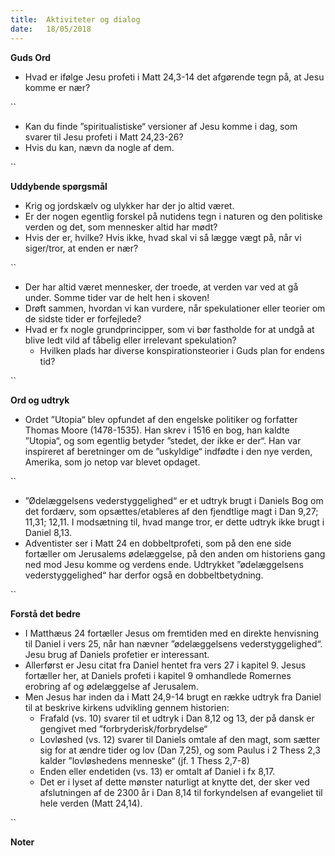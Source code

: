 ```yaml
---
title:  Aktiviteter og dialog
date:   18/05/2018
---
```


**Guds Ord**

*	Hvad er ifølge Jesu profeti i Matt 24,3-14 det afgørende tegn på, at Jesu komme er nær?

``

*	Kan du finde ”spiritualistiske“ versioner af Jesu komme i dag, som svarer til Jesu profeti i Matt 24,23-26?
  *	Hvis du kan, nævn da nogle af dem.

``

**Uddybende spørgsmål**

*	Krig og jordskælv og ulykker har der jo altid været.
  *	Er der nogen egentlig forskel på nutidens tegn i naturen og den politiske verden og det, som mennesker altid har mødt?
  *	Hvis der er, hvilke? Hvis ikke, hvad skal vi så lægge vægt på, når vi siger/tror, at enden er nær?

``

*	Der har altid været mennesker, der troede, at verden var ved at gå under. Somme tider var de helt hen i skoven!
  *	Drøft sammen, hvordan vi kan vurdere, når spekulationer eller teorier om de sidste tider er forfejlede?
  *	Hvad er fx nogle grundprincipper, som vi bør fastholde for at undgå at blive ledt vild af tåbelig eller irrelevant spekulation?
    *	Hvilken plads har diverse konspirationsteorier i Guds plan for endens tid?

``

**Ord og udtryk**

*	Ordet ”Utopia“ blev opfundet af den engelske politiker og forfatter Thomas Moore (1478-1535). Han skrev i 1516 en bog, han kaldte ”Utopia“, og som egentlig betyder ”stedet, der ikke er der“. Han var inspireret af beretninger om de ”uskyldige“ indfødte i den nye verden, Amerika, som jo netop var blevet opdaget.

``

*	”Ødelæggelsens vederstyggelighed“ er et udtryk brugt i Daniels Bog om det fordærv, som opsættes/etableres af den fjendtlige magt i Dan 9,27; 11,31; 12,11. I modsætning til, hvad mange tror, er dette udtryk ikke brugt i Daniel 8,13.
  *	Adventister ser i Matt 24 en dobbeltprofeti, som på den ene side fortæller om Jerusalems ødelæggelse, på den anden om historiens gang ned mod Jesu komme og verdens ende. Udtrykket ”ødelæggelsens vederstyggelighed“ har derfor også en dobbeltbetydning.

``

**Forstå det bedre**

*	I Matthæus 24 fortæller Jesus om fremtiden med en direkte henvisning til Daniel i vers 25, når han nævner ”ødelæggelsens vederstyggelighed“. Jesu brug af Daniels profetier er interessant.
  *	Allerførst er Jesu citat fra Daniel hentet fra vers 27 i kapitel 9. Jesus fortæller her, at Daniels profeti i kapitel 9 omhandlede Romernes erobring af og ødelæggelse af Jerusalem.
  *	Men Jesus har inden da i Matt 24,9-14 brugt en række udtryk fra Daniel til at beskrive kirkens udvikling gennem historien:
    *	Frafald (vs. 10) svarer til et udtryk i Dan 8,12 og 13, der på dansk er gengivet med ”forbryderisk/forbrydelse“
    *	Lovløshed (vs. 12) svarer til Daniels omtale af den magt, som sætter sig for at ændre tider og lov (Dan 7,25), og som Paulus i 2 Thess 2,3 kalder ”lovløshedens menneske“ (jf. 1 Thess 2,7-8)
    *	Enden eller endetiden (vs. 13) er omtalt af Daniel i fx 8,17.
    *	Det er i lyset af dette mønster naturligt at knytte det, der sker ved afslutningen af de 2300 år i Dan 8,14 til forkyndelsen af evangeliet til hele verden (Matt 24,14).

``

**Noter**

` `
